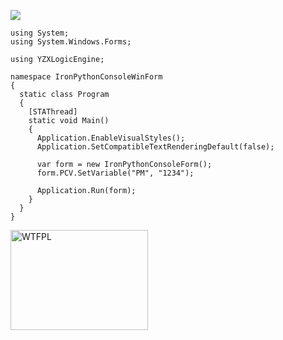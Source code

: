 ![](http://yanzixiang.github.io/2015/11/13/IronPythonConsole/IronPythonConsoleWinForm.png)

```
using System;
using System.Windows.Forms;

using YZXLogicEngine;

namespace IronPythonConsoleWinForm
{
  static class Program
  {
    [STAThread]
    static void Main()
    {
      Application.EnableVisualStyles();
      Application.SetCompatibleTextRenderingDefault(false);

      var form = new IronPythonConsoleForm();
      form.PCV.SetVariable("PM", "1234");

      Application.Run(form);
    }
  }
}
```

<a href="http://www.wtfpl.net/"><img
       src="http://www.wtfpl.net/wp-content/uploads/2012/12/logo-220x1601.png"
       width="220px" height="160px" alt="WTFPL" /></a>